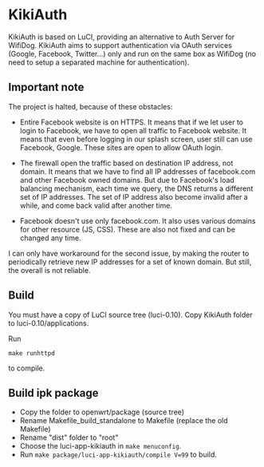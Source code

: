 KikiAuth
========

KikiAuth is based on LuCI, providing an alternative to Auth Server for WifiDog.
KikiAuth aims to support authentication via OAuth services (Google, Facebook, Twitter...) only and run on the same box as WifiDog (no need to setup a separated machine for authentication).

Important note
--------------

The project is halted, because of these obstacles:

- Entire Facebook website is on HTTPS. It means that if we let user to login to Facebook, we have to open all traffic to Facebook website. It means that even before logging in our splash screen, user still can use Facebook, Google. These sites are open to allow OAuth login.

- The firewall open the traffic based on destination IP address, not domain. It means that we have to find all IP addresses of facebook.com and other Facebook owned domains. But due to Facebook's load balancing mechanism, each time we query, the DNS returns a different set of IP addresses. The set of IP address also become invalid after a while, and come back valid after another time.

- Facebook doesn't use only facebook.com. It also uses various domains for other resource (JS, CSS). These are also not fixed and can be changed any time.

I can only have workaround for the second issue, by making the router to periodically retrieve new IP addresses for a set of known domain. But still, the overall is not reliable.

Build
-----

You must have a copy of LuCI source tree (luci-0.10).
Copy KikiAuth folder to luci-0.10/applications.

Run

    make runhttpd

to compile.

Build ipk package
-----

- Copy the folder to openwrt/package (source tree)
- Rename Makefile_build_standalone to Makefile (replace the old Makefile)
- Rename "dist" folder to "root"
- Choose the luci-app-kikiauth in `make menuconfig`.
- Run `make package/luci-app-kikiauth/compile V=99` to build.

